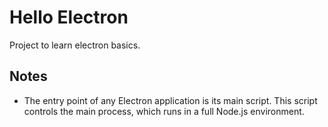 # Hello Electron

Project to learn electron basics.

## Notes

- The entry point of any Electron application is its main script. This script controls the main process, which runs in a full Node.js environment.
